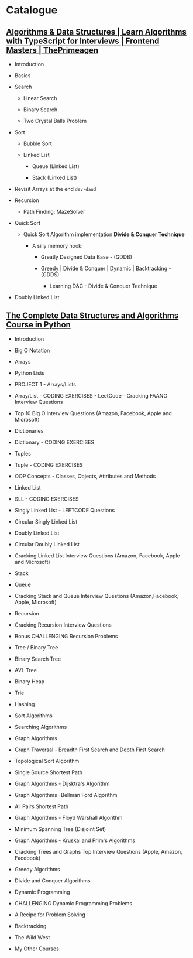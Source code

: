 # Catalogue

## [Algorithms & Data Structures | Learn Algorithms with TypeScript for Interviews | Frontend Masters | ThePrimeagen](https://frontendmasters.com/courses/algorithms/)

- Introduction

- Basics

- Search

  - Linear Search

  - Binary Search

  - Two Crystal Balls Problem

- Sort

  - Bubble Sort

  - Linked List

    - Queue (Linked List)

    - Stack (Linked List)

- Revisit Arrays at the end `dev-daud`

- Recursion

  - Path Finding: MazeSolver

- Quick Sort

  - Quick Sort Algorithm implementation **Divide & Conquer Technique**

    - A silly memory hook:

      - Greatly Designed Data Base - (GDDB)

      - Greedy | Divide & Conquer | Dynamic | Backtracking - (GDDS)

        - Learning D&C - Divide & Conquer Technique

- Doubly Linked List

## [The Complete Data Structures and Algorithms Course in Python](https://www.udemy.com/course/data-structures-and-algorithms-bootcamp-in-python/)

- Introduction

- Big O Notation

- Arrays

- Python Lists

- PROJECT 1 - Arrays/Lists

- Array/List - CODING EXERCISES - LeetCode - Cracking FAANG Interview Questions

- Top 10 Big O Interview Questions (Amazon, Facebook, Apple and Microsoft)

- Dictionaries

- Dictionary - CODING EXERCISES

- Tuples

- Tuple - CODING EXERCISES

- OOP Concepts - Classes, Objects, Attributes and Methods

- Linked List

- SLL - CODING EXERCISES

- Singly Linked List - LEETCODE Questions

- Circular Singly Linked List

- Doubly Linked List

- Circular Doubly Linked List

- Cracking Linked List Interview Questions (Amazon, Facebook, Apple and Microsoft)

- Stack

- Queue

- Cracking Stack and Queue Interview Questions (Amazon,Facebook, Apple, Microsoft)

- Recursion

- Cracking Recursion Interview Questions

- Bonus CHALLENGING Recursion Problems

- Tree / Binary Tree

- Binary Search Tree

- AVL Tree

- Binary Heap

- Trie

- Hashing

- Sort Algorithms

- Searching Algorithms

- Graph Algorithms

- Graph Traversal - Breadth First Search and Depth First Search

- Topological Sort Algorithm

- Single Source Shortest Path

- Graph Algorithms - Dijsktra's Algorithm

- Graph Algorithms -Bellman Ford Algorithm

- All Pairs Shortest Path

- Graph Algorithms - Floyd Warshall Algorithm

- Minimum Spanning Tree (Disjoint Set)

- Graph Algorithms - Kruskal and Prim's Algorithms

- Cracking Trees and Graphs Top Interview Questions (Apple, Amazon, Facebook)

- Greedy Algorithms

- Divide and Conquer Algorithms

- Dynamic Programming

- CHALLENGING Dynamic Programming Problems

- A Recipe for Problem Solving

- Backtracking

- The Wild West

- My Other Courses

